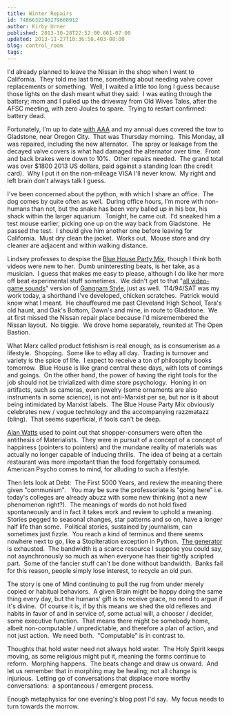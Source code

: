 ```yaml
---
title: Winter Repairs
id: 7486632290279660912
author: Kirby Urner
published: 2013-10-28T22:52:00.001-07:00
updated: 2013-11-27T10:36:58.403-08:00
blog: control_room
tags: 
---
```


I'd already planned to leave the Nissan in the shop when I went to California.  They told me last time, something about needing valve cover replacements or something.  Well, I waited a little too long I guess because those lights on the dash meant what they said:  I was eating through the battery; mom and I pulled up the driveway from Old Wives Tales, after the AFSC meeting, with zero Joules to spare.  Trying to restart confirmed:  battery dead.

Fortunately, I'm up to date [with AAA](http://worldgame.blogspot.com/2008/10/future-of-friends.html) and my annual dues covered the tow to Gladstone, near Oregon City.  That was Thursday morning.  This Monday, all was repaired, including the new alternator.  The spray or leakage from the decayed valve covers is what had damaged the alternator over time.  Front and back brakes were down to 10%.  Other repairs needed.  The grand total was over $1800 2013 US dollars, paid against a standing loan (the credit card).  Why I put it on the non-mileage VISA I'll never know.  My right and left brain don't always talk I guess.

I've been concerned about the python, with which I share an office.  The dog comes by quite often as well.  During office hours, I'm more with non-humans than not, but the snake has been very balled up in his box, his shack within the larger aquarium.  Tonight, he came out.  I'd sneaked him a test mouse earlier, picking one up on the way back from Gladstone.  He passed the test.  I should give him another one before leaving for California.  Must dry clean the jacket.  Works out.  Mouse store and dry cleaner are adjacent and within walking distance.

Lindsey professes to despise the [Blue House Party Mix](http://worldgame.blogspot.com/2013/10/blue-house-party-mix.html), though I think both videos were new to her.  Dumb uninteresting beats, is her take, as a musician.  I guess that makes me easy to please, although I do like her more off beat experimental stuff sometimes.  We didn't get to that "[all video-game sounds](http://www.youtube.com/watch?v=OYxfxf3wTLM&feature=share&list=RD15C_0qCrZW4kY)" version of [Gangnam Style](http://mybizmo.blogspot.com/2013/10/corrupting-oldsters.html), just as well.  114/94/SAT was my work today, a shorthand I've developed, chicken scratches.  Patrick would know what I meant.  He chauffeured me past Cleveland High School, Tara's old haunt, and Oak's Bottom, Dawn's and mine, in route to Gladstone.  We at first missed the Nissan repair place because I'd misremembered the Nissan layout.  No biggie.  We drove home separately, reunited at The Open Bastion.

What Marx called product fetishism is real enough, as is consumerism as a lifestyle.  Shopping.  Some like to eBay all day.  Trading is turnover and variety is the spice of life.  I expect to receive a ton of philosophy books tomorrow.  Blue House is like grand central these days, with lots of comings and goings.  On the other hand, the power of having the right tools for the job should not be trivialized with dime store psychology.  Honing in on artifacts, such as cameras, even jewelry (some ornaments are also instruments in some science), is not anti-Marxist per se, but nor is it about being intimidated by Marxist labels.  The Blue House Party Mix obviously celebrates new / vogue technology and the accompanying razzmatazz (bling).  That seems superficial, if tools can't be deep.

[Alan Watts](http://worldgame.blogspot.com/2013/10/satori.html) used to point out that shopper-consumers were often the antithesis of Materialists.  They were in pursuit of a concept of a concept of happiness (pointers to pointers) and the mundane reality of materials was actually no longer capable of inducing thrills.  The idea of being at a certain restaurant was more important than the food forgettably consumed.  American Psycho comes to mind, for alluding to such a lifestyle.

Then lets look at Debt:  The First 5000 Years, and review the meaning there given "communism".   You may be sure the professoriate is "going here" i.e. today's colleges are already abuzz with some new thinking (not a new phenomenon right?).  The meanings of words do not hold fixed spontaneously and in fact it takes work and review to uphold a meaning.  Stories pegged to seasonal changes, star patterns and so on, have a longer half life than some.  Political stories, sustained by journalism, can sometimes just fizzle.  You reach a kind of terminus and there seems nowhere next to go, like a StopIteration exception in Python.  [The generator](http://wikieducator.org/PYTHON_TUTORIALS#Generators) is exhausted.  The bandwidth is a scarce resource I suppose you could say, not asynchronously so much as when everyone has their tightly scripted part.  Some of the fancier stuff can't be done without bandwidth.  Banks fail for this reason, people simply lose interest, to recycle an old pun.

The story is one of Mind continuing to pull the rug from under merely copied or habitual behaviors.  A given Brain might be happy doing the same thing every day, but the humans' gift is to receive grace, no need to argue if it's divine.  Of course it is, if by this means we shed the old reflexes and habits in favor of and in service of, some actual will, a chooser / decider, some executive function.  That means there might be somebody home, albeit non-computable / unpredictable, and therefore a plan of action, and not just action.  We need both.  "Computable" is in contrast to.

Thoughts that hold water need not always hold water.  The Holy Spirit keeps moving, as some religious might put it, meaning the forms continue to reform.  Morphing happens.  The beats change and draw us onward.  And let us remember that in morphing may be healing; not all change is injurious.  Letting go of conversations that displace more worthy conversations:  a spontaneous / emergent process.

Enough metaphysics for one evening's blog post I'd say.  My focus needs to turn towards the morrow.